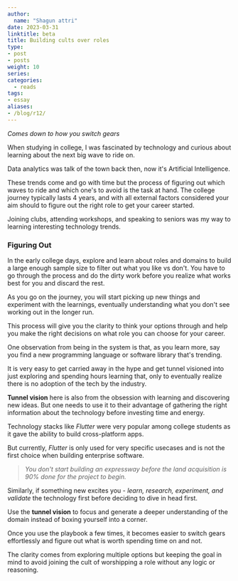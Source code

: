 ```yaml
---
author:
  name: "Shagun attri"
date: 2023-03-31
linktitle: beta
title: Building cults over roles
type:
- post
- posts
weight: 10
series:
categories:
  - reads
tags:
- essay
aliases:
- /blog/r12/
---
```


*Comes down to how you switch gears*

When studying in college, I was fascinated by technology and curious about learning about the next big wave to ride on.

Data analytics was talk of the town back then, now it's Artificial Intelligence.

These trends come and go with time but the process of figuring out which waves to ride and which one's to avoid is the task at hand. The college journey typically lasts 4 years, and with all external factors considered your aim should to figure out the right role to get your career started.

Joining clubs, attending workshops, and speaking to seniors was my way to learning interesting technology trends.

### Figuring Out

In the early college days, explore and learn about roles and domains to build a large enough sample size to filter out what you like vs don't. You have to go through the process and do the dirty work before you realize what works best for you and discard the rest.

As you go on the journey, you will start picking up new things and experiment with the learnings, eventually understanding what you don't see working out in the longer run.

This process will give you the clarity to think your options through and help you make the right decisions on what role you can choose for your career.

One observation from being in the system is that, as you learn more, say you find a new programming language or software library that's trending.

It is very easy to get carried away in the hype and get tunnel visioned into just exploring and spending hours learning that, only to eventually realize there is no adoption of the tech by the industry.

**Tunnel vision** here is also from the obsession with learning and discovering new ideas. But one needs to use it to their advantage of gathering the right information about the technology before investing time and energy.

Technology stacks like *Flutter* were very popular among college students as it gave the ability to build cross-platform apps.

But currently, *Flutter* is only used for very specific usecases and is not the first choice when building enterprise software.

> *You don't start building an expressway before the land acquisition is 90% done for the project to begin.*

Similarly, if something new excites you - *learn, research, experiment, and validate* the technology first before deciding to dive in head first.

Use the **tunnel vision** to focus and generate a deeper understanding of the domain instead of boxing yourself into a corner.

Once you use the playbook a few times, it becomes easier to switch gears effortlessly and figure out what is worth spending time on and not.

The clarity comes from exploring multiple options but keeping the goal in mind to avoid joining the cult of worshipping a role without any logic or reasoning.